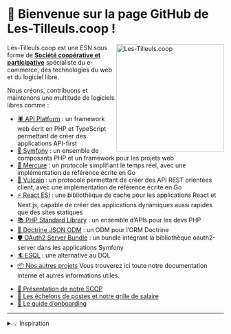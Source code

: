 # 👋️ Bienvenue sur la page GitHub de Les-Tilleuls.coop !

<a href="https://les-tilleuls.coop"><img align="right" src="public/img/tree.svg" height="250" alt="Les-Tilleuls.coop"></a>

Les-Tilleuls.coop est une ESN sous forme de [**Société coopérative et participative**](https://www.les-scop.coop/) spécialiste du e-commerce, des technologies du web et du logiciel libre.

Nous créons, contribuons et maintenons une multitude de logiciels libres comme :

* [🕷 API Platform](https://github.com/api-platform) : un framework web écrit en PHP et TypeScript permettant de créer des applications API-first
* [🎼 Symfony](https://github.com/symfony) : un ensemble de composants PHP et un framework pour les projets web
* [💌 Mercure](https://github.com/dunglas/mercure) : un protocole simplifiant le temps réel, avec une implémentation de référence écrite en Go
* [🔨 Vulcain](https://github.com/dunglas/vulcain) : un protocole permettant de créer des API REST orientées client, avec une implémentation de référence écrite en Go
* [⚡️ React ESI](https://github.com/dunglas/react-esi) : une bibliothèque de cache pour les applications React et Next.js, capable de créer des applications dynamiques aussi rapides que des sites statiques
* [📚 PHP Standard Library](https://github.com/azjezz/psl) : un ensemble d’APIs pour les devs PHP
* [📄 Doctrine JSON ODM](https://github.com/dunglas/doctrine-json-odm) : un ODM pour l’ORM Doctrine
* [🛡️ OAuth2 Server Bundle](https://github.com/thephpleague/oauth2-server-bundle) : un bundle intégrant la bibliothèque oauth2-server dans les applications Symfony
* [🏄 ESQL](https://github.com/soyuka/esql) : une alternative au DQL
* [📦 Nos autres projets](https://github.com/orgs/coopTilleuls/repositories)
Vous trouverez ici toute notre documentation interne et autres informations utiles.

- [🌳️ Présentation de notre SCOP](scop/README.md)
- [🧙️ Les échelons de postes et notre grille de salaire](titles/README.md)
- [🚞️ Le guide d’onboarding](onboarding/README.md)
<!-- WIP :
- [📰️ Kit de press](press-kit/README.md)
- [🎨️ Styleguide](styleguide/README.md)
  -->

---

<details>
    <summary>💡️ Inspiration</summary>
    Cette documentation est inspirée de plusieurs déjà existantes, telles que celles de:
    <ul>
    <li><a href="https://github.com/basecamp/handbook">Basecamp</a></li>
    <li><a href="https://github.com/24eme">24eme</a></li>
    <li><a href="https://www.loomio.coop/">Loomio</a></li>
    <li><a href="https://about.gitlab.com/handbook/">GitLab</a></li>
    </ul>
</details>
